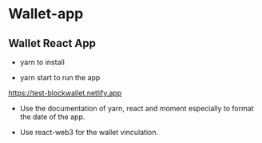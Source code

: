 # Wallet-app
## Wallet React App 

- yarn to install 

- yarn start to run the app


https://test-blockwallet.netlify.app

- Use the documentation of yarn, react and moment especially to format the date of the app.

- Use react-web3 for the wallet vinculation.

